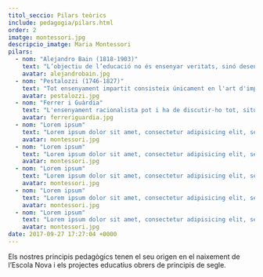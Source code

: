 ```yaml
---
titol_seccio: Pilars teòrics
include: pedagogia/pilars.html
order: 2
imatge: montessori.jpg
descripcio_imatge: Maria Montessori
pilars:
  - nom: "Alejandro Bain (1818-1903)"
    text: "L’objectiu de l’educació no és ensenyar veritats, sinó desenvolupar i exercitar les facultats i forces de la intel·ligència"
    avatar: alejandrobain.jpg
  - nom: "Pestalozzi (1746-1827)"
    text: "Tot ensenyament impartit consisteix únicament en l'art d'impulsar la tendència natural cap al propi desenvolupament"
    avatar: pestalozzi.jpg
  - nom: "Ferrer i Guàrdia"
    text: "L'ensenyament racionalista pot i ha de discutir-ho tot, situant amb anticipació al nen en la via simple i directa de la recerca personal"
    avatar: ferreriguardia.jpg
  - nom: "Lorem ipsum"
    text: "Lorem ipsum dolor sit amet, consectetur adipisicing elit, sed do eiusmod tempor incididunt ut labore et dolore magna aliqua."
    avatar: montessori.jpg
  - nom: "Lorem ipsum"
    text: "Lorem ipsum dolor sit amet, consectetur adipisicing elit, sed do eiusmod tempor incididunt ut labore et dolore magna aliqua."
    avatar: montessori.jpg
  - nom: "Lorem ipsum"
    text: "Lorem ipsum dolor sit amet, consectetur adipisicing elit, sed do eiusmod tempor incididunt ut labore et dolore magna aliqua."
    avatar: montessori.jpg
  - nom: "Lorem ipsum"
    text: "Lorem ipsum dolor sit amet, consectetur adipisicing elit, sed do eiusmod tempor incididunt ut labore et dolore magna aliqua."
    avatar: montessori.jpg
  - nom: "Lorem ipsum"
    text: "Lorem ipsum dolor sit amet, consectetur adipisicing elit, sed do eiusmod tempor incididunt ut labore et dolore magna aliqua."
    avatar: montessori.jpg
date: 2017-09-27 17:27:04 +0000
---
```

Els nostres principis pedagògics tenen el seu origen en el naixement de l’Escola Nova i els projectes educatius obrers de principis de segle.
